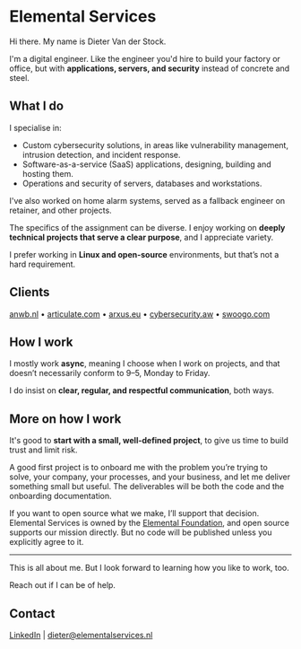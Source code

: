# Elemental Services

Hi there. My name is Dieter Van der Stock.  

I'm a digital engineer. Like the engineer you'd hire to build your factory or office, but with **applications, servers, and security** instead of concrete and steel.

## What I do

I specialise in:

- Custom cybersecurity solutions, in areas like vulnerability management, intrusion detection, and incident response.
- Software-as-a-service (SaaS) applications, designing, building and hosting them.
- Operations and security of servers, databases and workstations.

I've also worked on home alarm systems, served as a fallback engineer on retainer, and other projects.  

The specifics of the assignment can be diverse. I enjoy working on **deeply technical projects that serve a clear purpose**, and I appreciate variety.

I prefer working in **Linux and open-source** environments, but that’s not a hard requirement.

## Clients

[anwb.nl](https://anwb.nl) • [articulate.com](https://articulate.com) • [arxus.eu](https://arxus.eu) • [cybersecurity.aw](https://cybersecurity.aw/) • [swoogo.com](https://swoogo.com)

## How I work

I mostly work **async**, meaning I choose when I work on projects, and that doesn’t necessarily conform to 9–5, Monday to Friday.  

I do insist on **clear, regular, and respectful communication**, both ways. 

## More on how I work 

It's good to **start with a small, well-defined project**, to give us time to build trust and limit risk.

A good first project is to onboard me with the problem you’re trying to solve, your company, your processes, and your business, and let me deliver something small but useful. The deliverables will be both the code and the onboarding documentation.  

If you want to open source what we make, I’ll support that decision. Elemental Services is owned by the [Elemental Foundation](https://elementalfoundation.org), and open source supports our mission directly. But no code will be published unless you explicitly agree to it. 

---

This is all about me. But I look forward to learning how you like to work, too.  

Reach out if I can be of help.  
## Contact

[LinkedIn](https://linkedin.com/in/vanderstockdieter) | dieter@elementalservices.nl


